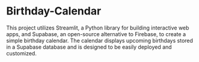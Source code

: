 # Birthday-Calendar
This project utilizes Streamlit, a Python library for building interactive web apps, and Supabase, an open-source alternative to Firebase, to create a simple birthday calendar. The calendar displays upcoming birthdays stored in a Supabase database and is designed to be easily deployed and customized.
